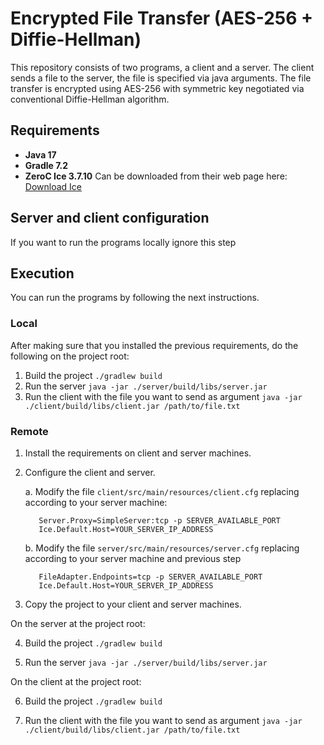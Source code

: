 # Encrypted File Transfer (AES-256 + Diffie-Hellman)
This repository consists of two programs, a client and a server. The client sends a file to the server, the file is specified via java arguments.
The file transfer is encrypted using AES-256 with symmetric key negotiated via conventional Diffie-Hellman algorithm.

## Requirements
- **Java 17**
- **Gradle 7.2** 
- **ZeroC Ice 3.7.10** Can be downloaded from their web page here: [Download Ice](https://zeroc.com/ice/downloads/3.7)

## Server and client configuration

If you want to run the programs locally ignore this step

## Execution

You can run the programs by following the next instructions.

### Local
After making sure that you installed the previous requirements,
do the following on the project root:

1. Build the project
`./gradlew build`
2. Run the server
`java -jar ./server/build/libs/server.jar`
3. Run the client with the file you want to send as argument
`java -jar ./client/build/libs/client.jar /path/to/file.txt`

### Remote

1. Install the requirements on client and server machines.
2. Configure the client and server.

   a. Modify the file `client/src/main/resources/client.cfg` replacing according to your server machine:
     ```
        Server.Proxy=SimpleServer:tcp -p SERVER_AVAILABLE_PORT
        Ice.Default.Host=YOUR_SERVER_IP_ADDRESS
     ```
   b. Modify the file `server/src/main/resources/server.cfg` replacing according to your server machine and previous step
     ```
        FileAdapter.Endpoints=tcp -p SERVER_AVAILABLE_PORT
        Ice.Default.Host=YOUR_SERVER_IP_ADDRESS
     ``` 
3. Copy the project to your client and server machines.

On the server at the project root:

4. Build the project
`./gradlew build`

5. Run the server
`java -jar ./server/build/libs/server.jar`

On the client at the project root:

6. Build the project
`./gradlew build`

7. Run the client with the file you want to send as argument
`java -jar ./client/build/libs/client.jar /path/to/file.txt`

